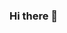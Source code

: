 ### Hi there 👋

<!--
**KensahH/KensahH** is a ✨ _special_ ✨ repository because its `README.md` (this file) appears on your GitHub profile.

Here are some ideas to get you started:

- 🔭 I’m currently working on something cool...
- 🌱 I’m currently learning nodejs...
- 👯 I’m looking to collaborate on youtube and with organizations...
- 🤔 I’m looking for help with intergrating AI models to web application...
- 💬 Ask me about journey so far on coding...
- 📫 How to reach me: on github..
- 😄 Pronouns: she:her..
- ⚡ Fun fact: I'am definitely not a cat person...
-->
